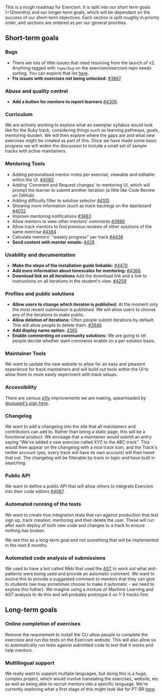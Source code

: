 This is a rough roadmap for Exercism. It is split into our short term goals (<12months) and our longer-term goals, which will be dependant on the success of our short-term objectives. Each section is split roughly in priority order, and sections are ordered as per our general priorities.

## Short-term goals

### Bugs

- There are lots of little issues that need resolving from the launch of v2. Anything tagged with `type/bug` on the exercism/exercism repo needs sorting. You can explore that list [here](https://github.com/exercism/exercism/issues?q=is%3Aissue+is%3Aopen+label%3Atype%2Fbug).
- **Fix issues with exercises not being unlocked:** [#3867](https://github.com/exercism/exercism/issues/3867).

### Abuse and quality control

- **Add a button for mentors to report learners** [#4306](https://github.com/exercism/exercism/issues/4306).

### Curriculum

We are actively working to explore what an exemplar syllabus would look like for the Ruby track, considering things such as  learning pathways, goals, mentoring-burden. We will then explore where the gaps are and what new exercises might be created as part of this. Once we have made some basic progress we will widen the discussion to include a small set of sample tracks with active maintainers.

### Mentoring Tools

- Adding personalised mentor notes per exercise, viewable and editable within the UI. [#4083](https://github.com/exercism/exercism/issues/4083)
- Adding 'Comment and Request changes' to mentoring UI, which will prompt the learner to submit another iteration (a little like Code Review on GitHub)
- Adding difficulty filter to solution selector [#4105](https://github.com/exercism/exercism/issues/4105)
- Showing more information (such as track backlog) on the dashboard [#4032](https://github.com/exercism/exercism/issues/4032)
- Improve mentoring notifications [#3883](https://github.com/exercism/exercism/issues/3883)
- Allow mentors to view other mentors' comments [#3988](https://github.com/exercism/exercism/issues/3988)
- Allow track mentors to find previous reviews of other solutions of the same exercise [#4364](https://github.com/exercism/exercism/issues/4364)
- Calculate mentors' "weekly progress" per track [#4438](https://github.com/exercism/exercism/issues/4438)
- **Send content with mentor emails:** [4428](https://github.com/exercism/exercism/issues/4428)

### Usability and documentation

- **Make the steps of the installation guide linkable:** [#4470](https://github.com/exercism/exercism/issues/4470)
- **Add more information about timescales for mentoring:** [#4368](https://github.com/exercism/exercism/issues/4368).
- **Download link on all iterations** Add the download link and a link to instructions on all iterations in the student's view. [#4259](https://github.com/exercism/exercism/issues/4259)

### Profiles and public solutions

- **Allow users to change which iteraton is published:** At the moment only the most recent submisison is published. We will allow users to choose any of the iterations to make public.
- **Allow deletion of iterations:** Often people submit iterations by default. This will allow people to delete them. [#3848](https://github.com/exercism/exercism/issues/3848)
- **Add display name option:** [4365](https://github.com/exercism/exercism/issues/4365)
- **Enable commenting on community solutions:** We are going to let people decide whether want comments enable on a per solution basis.

### Maintainer Tools
We want to update the new website to allow for an easy and pleasent experience for track maintainers and will build out tools within the UI to allow them to more easily experiment with track setups.

### Accessibility

There are various [a11y](https://a11yproject.com/) improvements we are making, spearheaded by [@unused's plan here](https://github.com/exercism/website/pull/182).

### Changelog

We want to add a changelog into the site that all maintainers and contributors can add to. Rather than being a static page, this will be a functional product. We envisage that a maintainer would submit an entry saying "We've added a new exercise called XYZ to the ABC track". This would then appear on the changelog with a nice track icon, and the Track's twitter account (yes, every track will have its own account) will then tweet that out. The changelog will be filterable by track or topic and have built in searching.

### Public API

We want to define a public API that will allow others to integrate Exercism into their code editors [#4087](https://github.com/exercism/exercism/issues/4087).

### Automated running of the tests

We want to create true integration tests that run against production that test sign up, track creation, mentoring and then delete the user. These will run after each deploy of both new code and changes to a track to ensure nothing has broken.

We see this as a long-term goal and not something that will be implemented in the next 6 months.

### Automated code analysis of submissions

We used to have a bot called Rikki that used the [AST](https://en.wikipedia.org/wiki/Abstract_syntax_tree) to work out what anti-patterns were being used and provide an automatic comment. We want to evolve this to provide a suggested comment to mentors that they can give to students (we may sometimes choose to make it automatic - we need to explore this futher). We imagine using a mixture of Machine Learning and AST analysis to do this and will probably prototype it on 1-3 tracks first.

## Long-term goals

### Online completion of exercises

Remove the requirement to install the CLI allow people to complete the exercises and run the tests on the Exercism website. This will also allow us to automatically run tests against submitted code to test that it works and help mentors.

### Multilingual support

We really want to support multiple languages, but doing this is a huge, complex project, which would involve translating the exercises, website, etc as well as being able to recruit mentors into a specific language. We're currently exploring what a first stage of this might look like for PT-BR [here](https://github.com/exercism/exercism/issues/4207).
